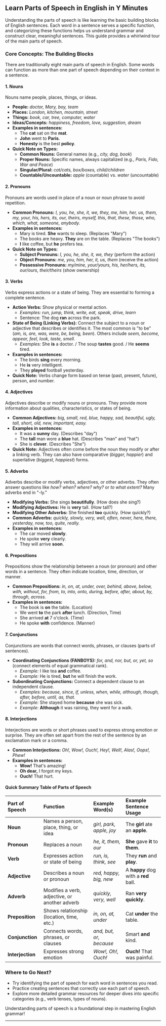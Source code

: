 ## Learn Parts of Speech in English in Y Minutes

Understanding the parts of speech is like learning the basic building blocks of English sentences. Each word in a sentence serves a specific function, and categorizing these functions helps us understand grammar and construct clear, meaningful sentences. This guide provides a whirlwind tour of the main parts of speech.

### Core Concepts: The Building Blocks

There are traditionally eight main parts of speech in English. Some words can function as more than one part of speech depending on their context in a sentence.

#### 1. Nouns

Nouns name people, places, things, or ideas.

*   **People:** *doctor, Mary, boy, team*
*   **Places:** *London, kitchen, mountain, street*
*   **Things:** *book, car, tree, computer, water*
*   **Ideas/Concepts:** *happiness, freedom, love, suggestion, dream*
*   **Examples in sentences:**
    *   The **cat** sat on the **mat**.
    *   **John** went to **Paris**.
    *   **Honesty** is the best **policy**.
*   **Quick Note on Types:**
    *   **Common Nouns:** General names (e.g., *city, dog, book*)
    *   **Proper Nouns:** Specific names, always capitalized (e.g., *Paris, Fido, War and Peace*)
    *   **Singular/Plural:** *cat/cats, box/boxes, child/children*
    *   **Countable/Uncountable:** *apple* (countable) vs. *water* (uncountable)

#### 2. Pronouns

Pronouns are words used in place of a noun or noun phrase to avoid repetition.

*   **Common Pronouns:** *I, you, he, she, it, we, they, me, him, her, us, them, my, your, his, hers, its, our, theirs, myself, this, that, these, those, who, which, what, someone, anybody.*
*   **Examples in sentences:**
    *   Mary is tired. **She** wants to sleep. (Replaces "Mary")
    *   The books are heavy. **They** are on the table. (Replaces "The books")
    *   **I** like coffee, but **he** prefers tea.
*   **Quick Note on Types:**
    *   **Subject Pronouns:** *I, you, he, she, it, we, they* (perform the action)
    *   **Object Pronouns:** *me, you, him, her, it, us, them* (receive the action)
    *   **Possessive Pronouns:** *my/mine, your/yours, his, her/hers, its, our/ours, their/theirs* (show ownership)

#### 3. Verbs

Verbs express actions or a state of being. They are essential to forming a complete sentence.

*   **Action Verbs:** Show physical or mental action.
    *   *Examples:* *run, jump, think, write, eat, speak, drive, learn*
    *   Sentence: The dog **ran** across the park.
*   **State of Being (Linking Verbs):** Connect the subject to a noun or adjective that describes or identifies it. The most common is "to be" (*am, is, are, was, were, be, being, been*). Others include *seem, become, appear, feel, look, taste, smell.*
    *   *Examples:* She **is** a doctor. / The soup **tastes** good. / He **seems** tired.
*   **Examples in sentences:**
    *   The birds **sing** every morning.
    *   He **is** very intelligent.
    *   They **played** football yesterday.
*   **Quick Note:** Verbs change form based on tense (past, present, future), person, and number.

#### 4. Adjectives

Adjectives describe or modify nouns or pronouns. They provide more information about qualities, characteristics, or states of being.

*   **Common Adjectives:** *big, small, red, blue, happy, sad, beautiful, ugly, tall, short, old, new, important, easy.*
*   **Examples in sentences:**
    *   It was a **sunny** day. (Describes "day")
    *   The **tall** man wore a **blue** hat. (Describes "man" and "hat")
    *   She is **clever**. (Describes "She")
*   **Quick Note:** Adjectives often come before the noun they modify or after a linking verb. They can also have comparative (*bigger, happier*) and superlative (*biggest, happiest*) forms.

#### 5. Adverbs

Adverbs describe or modify verbs, adjectives, or other adverbs. They often answer questions like *how? when? where? why?* or *to what extent?* Many adverbs end in "-ly."

*   **Modifying Verbs:** She sings **beautifully**. (How does she sing?)
*   **Modifying Adjectives:** He is **very** tall. (How tall?)
*   **Modifying Other Adverbs:** She finished **too** quickly. (How quickly?)
*   **Common Adverbs:** *quickly, slowly, very, well, often, never, here, there, yesterday, now, too, quite, really.*
*   **Examples in sentences:**
    *   The car moved **slowly**.
    *   He spoke **very** clearly.
    *   They will arrive **soon**.

#### 6. Prepositions

Prepositions show the relationship between a noun (or pronoun) and other words in a sentence. They often indicate location, time, direction, or manner.

*   **Common Prepositions:** *in, on, at, under, over, behind, above, below, with, without, for, from, to, into, onto, during, before, after, about, by, through, across.*
*   **Examples in sentences:**
    *   The book is **on** the table. (Location)
    *   We went **to** the park **after** lunch. (Direction, Time)
    *   She arrived **at** 7 o'clock. (Time)
    *   He spoke **with** confidence. (Manner)

#### 7. Conjunctions

Conjunctions are words that connect words, phrases, or clauses (parts of sentences).

*   **Coordinating Conjunctions (FANBOYS):** *for, and, nor, but, or, yet, so* (connect elements of equal grammatical rank).
    *   *Example:* I like tea **and** coffee.
    *   *Example:* He is tired, **but** he will finish the work.
*   **Subordinating Conjunctions:** Connect a dependent clause to an independent clause.
    *   *Examples:* *because, since, if, unless, when, while, although, though, after, before, until, as, that.*
    *   *Example:* She stayed home **because** she was sick.
    *   *Example:* **Although** it was raining, they went for a walk.

#### 8. Interjections

Interjections are words or short phrases used to express strong emotion or surprise. They are often set apart from the rest of the sentence by an exclamation mark or a comma.

*   **Common Interjections:** *Oh!, Wow!, Ouch!, Hey!, Well!, Alas!, Oops!, Phew!*
*   **Examples in sentences:**
    *   **Wow!** That's amazing!
    *   **Oh dear,** I forgot my keys.
    *   **Ouch!** That hurt.

#### Quick Summary Table of Parts of Speech

| Part of Speech | Function                                      | Example Word(s)        | Example Sentence Usage          |
| :------------- | :-------------------------------------------- | :--------------------- | :------------------------------ |
| **Noun**       | Names a person, place, thing, or idea         | *girl, park, apple, joy* | The **girl** ate an **apple**.  |
| **Pronoun**    | Replaces a noun                               | *he, it, them, our*    | **She** gave **it** to **them**. |
| **Verb**       | Expresses action or state of being            | *run, is, think, see*  | They **run** and **play**.      |
| **Adjective**  | Describes a noun or pronoun                   | *red, happy, big, new* | A **happy** dog with a **red** ball. |
| **Adverb**     | Modifies a verb, adjective, or another adverb | *quickly, very, well*  | Ran **very quickly**.          |
| **Preposition**| Shows relationship (location, time, etc.)     | *in, on, at, under*    | Cat **under** the table.        |
| **Conjunction**| Connects words, phrases, or clauses           | *and, but, or, because*| Smart **and** kind.             |
| **Interjection**| Expresses strong emotion                      | *Wow!, Oh!, Ouch!*     | **Ouch!** That was painful.     |

### Where to Go Next?

*   Try identifying the part of speech for each word in sentences you read.
*   Practice creating sentences that correctly use each part of speech.
*   Explore more detailed grammar resources for deeper dives into specific categories (e.g., verb tenses, types of nouns).

Understanding parts of speech is a foundational step in mastering English grammar!

--- 